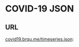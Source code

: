 COVID-19 JSON
==========


URL
-----------

[covid19.brqu.me/timeseries.json](https://covid19.brqu.me/timeseries.json):
